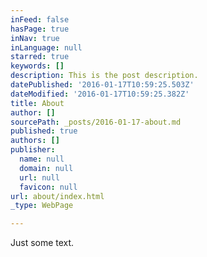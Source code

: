 ```yaml
---
inFeed: false
hasPage: true
inNav: true
inLanguage: null
starred: true
keywords: []
description: This is the post description.
datePublished: '2016-01-17T10:59:25.503Z'
dateModified: '2016-01-17T10:59:25.382Z'
title: About
author: []
sourcePath: _posts/2016-01-17-about.md
published: true
authors: []
publisher:
  name: null
  domain: null
  url: null
  favicon: null
url: about/index.html
_type: WebPage

---
```

Just some text.